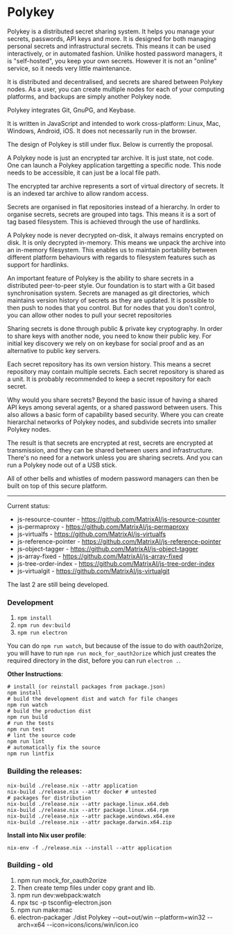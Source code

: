 # Polykey

Polykey is a distributed secret sharing system. It helps you manage your
secrets, passwords, API keys and more. It is designed for both managing
personal secrets and infrastructural secrets. This means it can be used
interactively, or in automated fashion. Unlike hosted password managers,
it is "self-hosted", you keep your own secrets. However it is not an
"online" service, so it needs very little maintenance.

It is distributed and decentralised, and secrets are shared between
Polykey nodes. As a user, you can create multiple nodes for each of your
computing platforms, and backups are simply another Polykey node.

Polykey integrates Git, GnuPG, and Keybase.

It is written in JavaScript and intended to work cross-platform: Linux,
Mac, Windows, Android, iOS. It does not necessarily run in the browser.

The design of Polykey is still under flux. Below is currently the
proposal.

A Polykey node is just an encrypted tar archive. It is just state, not
code. One can launch a Polykey application targetting a specific node.
This node needs to be accessible, it can just be a local file path.

The encrypted tar archive represents a sort of virtual directory of
secrets. It is an indexed tar archive to allow random access.

Secrets are organised in flat repositories instead of a hierarchy. In order
to organise secrets, secrets are grouped into tags. This means it is
a sort of tag based filesystem. This is achieved through the use of
hardlinks.

A Polykey node is never decrypted on-disk, it always remains encrypted
on disk. It is only decrypted in-memory. This means we unpack the
archive into an in-memory filesystem. This enables us to maintain
portability between different platform behaviours with regards to
filesystem features such as support for hardlinks.

An important feature of Polykey is the ability to share secrets in a
distributed peer-to-peer style. Our foundation is to start with
a Git based synchronisation system. Secrets are managed as git
directories, which maintains version history of secrets as they
are updated. It is possible to then push to nodes that you control.
But for nodes that you don't control, you can allow other nodes to
pull your secret repositories

Sharing secrets is done through public & private key cryptography.
In order to share keys with another node, you need to know their
public key. For initial key discovery we rely on on keybase for
social proof and as an alternative to public key servers.

Each secret repository has its own version history. This means a
secret repository may contain multiple secrets. Each secret repository
is shared as a unit. It is probably recommended to keep a secret
repository for each secret.

Why would you share secrets? Beyond the basic issue of having a shared
API keys among several agents, or a shared password between users.
This also allows a basic form of capability based security. Where you
can create hierarchal networks of Polykey nodes, and subdivide secrets
into smaller Polykey nodes.

The result is that secrets are encrypted at rest, secrets are encrypted
at transmission, and they can be shared between users and infrastructure.
There's no need for a network unless you are sharing secrets. And you can
run a Polykey node out of a USB stick.

All of other bells and whistles of modern password managers can then be
built on top of this secure platform.

---

Current status:

* js-resource-counter - https://github.com/MatrixAI/js-resource-counter
* js-permaproxy - https://github.com/MatrixAI/js-permaproxy
* js-virtualfs - https://github.com/MatrixAI/js-virtualfs
* js-reference-pointer - https://github.com/MatrixAI/js-reference-pointer
* js-object-tagger - https://github.com/MatrixAI/js-object-tagger
* js-array-fixed - https://github.com/MatrixAI/js-array-fixed
* js-tree-order-index - https://github.com/MatrixAI/js-tree-order-index
* js-virtualgit - https://github.com/MatrixAI/js-virtualgit

The last 2 are still being developed.


### Development
1. `npm install`
2. `npm run dev:build`
3. `npm run electron`

You can do `npm run watch`, but because of the issue to do with oauth2orize, you will have to run `npm run mock_for_oauth2orize` which just creates the required directory in the dist, before you can run `electron .`.

**Other Instructions**:
```
# install (or reinstall packages from package.json)
npm install
# build the development dist and watch for file changes
npm run watch
# build the production dist
npm run build
# run the tests
npm run test
# lint the source code
npm run lint
# automatically fix the source
npm run lintfix
```


### Building the releases:
```
nix-build ./release.nix --attr application
nix-build ./release.nix --attr docker # untested
# packages for distribution
nix-build ./release.nix --attr package.linux.x64.deb
nix-build ./release.nix --attr package.linux.x64.rpm
nix-build ./release.nix --attr package.windows.x64.exe
nix-build ./release.nix --attr package.darwin.x64.zip
```

**Install into Nix user profile**:
```
nix-env -f ./release.nix --install --attr application
```



### Building - old
1. npm run mock_for_oauth2orize
2. Then create temp files under copy grant and lib.
3. npm run dev:webpack:watch
4. npx tsc -p tsconfig-electron.json
5. npm run make:mac
6. electron-packager ./dist Polykey --out=out/win --platform=win32 --arch=x64 --icon=icons/icons/win/icon.ico
